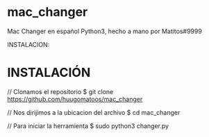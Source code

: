 # mac_changer
Mac Changer en español Python3, hecho a mano por Matitos#9999


INSTALACION:

# INSTALACIÓN

// Clonamos el repositorio
$ git clone https://github.com/huugomatoos/mac_changer

// Nos dirijimos a la ubicacion del archivo
$ cd mac_changer

// Para iniciar la herramienta
$ sudo python3 changer.py
